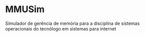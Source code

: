 # MMUSim
Simulador de gerência de memória para a disciplina de sistemas operacionais do tecnólogo em sistemas para internet
